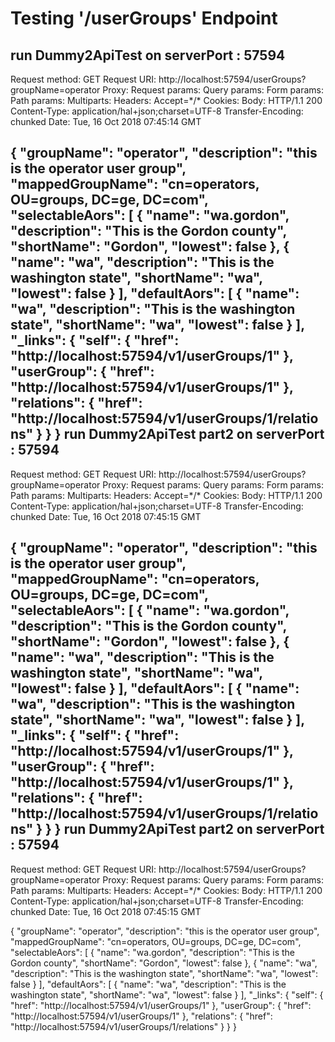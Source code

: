 Testing '/userGroups' Endpoint
========================================================================
run Dummy2ApiTest on serverPort : 57594
------------------------------------------------------------------------
</pre>
Request method:	GET
Request URI:	http://localhost:57594/userGroups?groupName=operator
Proxy:			<none>
Request params:	<none>
Query params:	<none>
Form params:	<none>
Path params:	<none>
Multiparts:		<none>
Headers:		Accept=*/*
Cookies:		<none>
Body:			<none>
HTTP/1.1 200 
Content-Type: application/hal+json;charset=UTF-8
Transfer-Encoding: chunked
Date: Tue, 16 Oct 2018 07:45:14 GMT

{
    "groupName": "operator",
    "description": "this is the operator user group",
    "mappedGroupName": "cn=operators, OU=groups, DC=ge, DC=com",
    "selectableAors": [
        {
            "name": "wa.gordon",
            "description": "This is the Gordon county",
            "shortName": "Gordon",
            "lowest": false
        },
        {
            "name": "wa",
            "description": "This is the washington state",
            "shortName": "wa",
            "lowest": false
        }
    ],
    "defaultAors": [
        {
            "name": "wa",
            "description": "This is the washington state",
            "shortName": "wa",
            "lowest": false
        }
    ],
    "_links": {
        "self": {
            "href": "http://localhost:57594/v1/userGroups/1"
        },
        "userGroup": {
            "href": "http://localhost:57594/v1/userGroups/1"
        },
        "relations": {
            "href": "http://localhost:57594/v1/userGroups/1/relations"
        }
    }
}
</pre>
run Dummy2ApiTest part2 on serverPort : 57594
------------------------------------------------------------------------
</pre>
Request method:	GET
Request URI:	http://localhost:57594/userGroups?groupName=operator
Proxy:			<none>
Request params:	<none>
Query params:	<none>
Form params:	<none>
Path params:	<none>
Multiparts:		<none>
Headers:		Accept=*/*
Cookies:		<none>
Body:			<none>
HTTP/1.1 200 
Content-Type: application/hal+json;charset=UTF-8
Transfer-Encoding: chunked
Date: Tue, 16 Oct 2018 07:45:15 GMT

{
    "groupName": "operator",
    "description": "this is the operator user group",
    "mappedGroupName": "cn=operators, OU=groups, DC=ge, DC=com",
    "selectableAors": [
        {
            "name": "wa.gordon",
            "description": "This is the Gordon county",
            "shortName": "Gordon",
            "lowest": false
        },
        {
            "name": "wa",
            "description": "This is the washington state",
            "shortName": "wa",
            "lowest": false
        }
    ],
    "defaultAors": [
        {
            "name": "wa",
            "description": "This is the washington state",
            "shortName": "wa",
            "lowest": false
        }
    ],
    "_links": {
        "self": {
            "href": "http://localhost:57594/v1/userGroups/1"
        },
        "userGroup": {
            "href": "http://localhost:57594/v1/userGroups/1"
        },
        "relations": {
            "href": "http://localhost:57594/v1/userGroups/1/relations"
        }
    }
}
</pre>
run Dummy2ApiTest part2 on serverPort : 57594
------------------------------------------------------------------------
</pre>
Request method:	GET
Request URI:	http://localhost:57594/userGroups?groupName=operator
Proxy:			<none>
Request params:	<none>
Query params:	<none>
Form params:	<none>
Path params:	<none>
Multiparts:		<none>
Headers:		Accept=*/*
Cookies:		<none>
Body:			<none>
HTTP/1.1 200 
Content-Type: application/hal+json;charset=UTF-8
Transfer-Encoding: chunked
Date: Tue, 16 Oct 2018 07:45:15 GMT

{
    "groupName": "operator",
    "description": "this is the operator user group",
    "mappedGroupName": "cn=operators, OU=groups, DC=ge, DC=com",
    "selectableAors": [
        {
            "name": "wa.gordon",
            "description": "This is the Gordon county",
            "shortName": "Gordon",
            "lowest": false
        },
        {
            "name": "wa",
            "description": "This is the washington state",
            "shortName": "wa",
            "lowest": false
        }
    ],
    "defaultAors": [
        {
            "name": "wa",
            "description": "This is the washington state",
            "shortName": "wa",
            "lowest": false
        }
    ],
    "_links": {
        "self": {
            "href": "http://localhost:57594/v1/userGroups/1"
        },
        "userGroup": {
            "href": "http://localhost:57594/v1/userGroups/1"
        },
        "relations": {
            "href": "http://localhost:57594/v1/userGroups/1/relations"
        }
    }
}
</pre>
